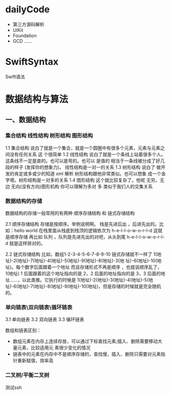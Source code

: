 # dailyCode

* 第三方源码解析
* UIKit
* Foundation
* GCD
……


# SwiftSyntax
Swift语法

# 数据结构与算法

## 一、数据结构

### 集合结构 线性结构 树形结构 图形结构

1.1 集合结构 说白了就是一个集合，就是一个圆圈中有很多个元素，元素与元素之间没有任何关系 这 个很简单
1.2 线性结构 说白了就是一个条线上站着很多个人。 这条线不一定是直的。也可以是弯的。也可以 是值的 相当于一条线被分成了好几段的样子 (发挥你的想象力)。 线性结构是一对一的关系
1.3 树形结构 说白了 做开发的肯定或多或少的知道 xml 解析 树形结构跟他非常类似。也可以想象
成一个金字塔。树形结构是一对多的关系
1.4 图形结构 这个就比较复杂了。他呢 无穷。无边 无向(没有方向)图形机构 你可以理解为多对
多 类似于我们人的交集关系


### 数据结构的存储

数据结构的存储一般常用的有两种 顺序存储结构 和 链式存储结构

2.1 顺序存储结构
存储是按顺序。举例说明啊。 栈是先进后出 ，后进先出的。比如：hello world 在栈里面从栈底到栈顶的逻辑依次为 h-e-l-l-o-w-o-r-l-d 这就是顺序存储 再比如 队列 ，队列是先进先出的对吧，从头到尾 h-e-l-l-o-w-o-r-l-d 就是这样排对的。

2.2 链式存储结构
比如，数组1-2-3-4-5-6-7-8-9-10 链式存储就不一样了 1(地址)-2(地址)-7(地址)-4(地址)-5(地址)-9(地址)-8(地址)-3(地 址)-6(地址)-10(地址)。每个数字后面跟着一个地址 而且存储形式不再是顺序 ，也就说顺序乱了，1(地址) 1 后面跟着的这个地址指向的是 2，2 后面的地址指向的是 3，3 后面的地址……，以此类推。它执行的时候是 1(地址)-2(地址)-3(地址)-4(地址)-5(地址)-6(地址)-7(地址)-8(地址)-9(地址)-10(地址)，但是存储的时候就是完全随机的。

### 单向链表\双向链表\循环链表

3.1 单向链表
3.2 双向链表
3.3 循环链表


数组和链表区别：
* 数组元素在内存上连续存放，可以通过下标查找元素;插入、删除需要移动大量元素，比较适用元 素很少变化的情况
* 链表中的元素在内存中不是顺序存储的，查找慢，插入、删除只需要对元素指针重新赋值，效率高


### 二叉树/平衡二叉树

测试ssh